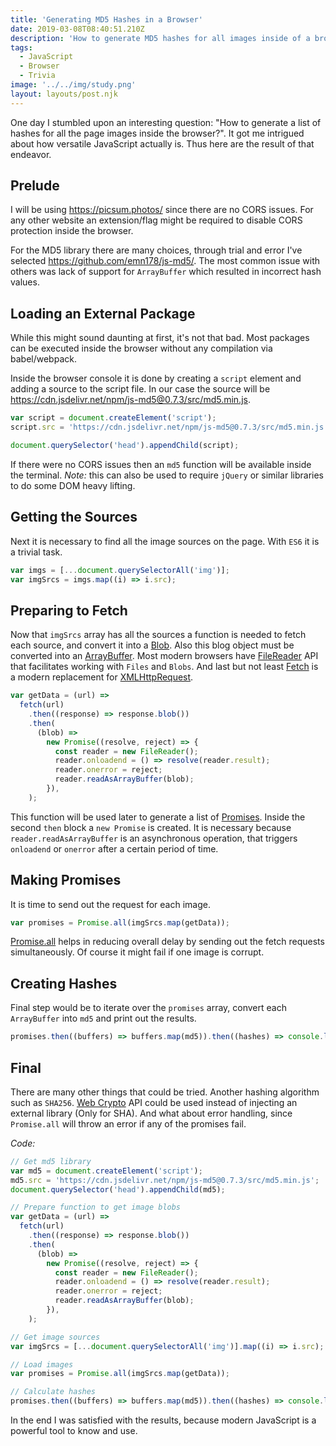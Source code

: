 ```yaml
---
title: 'Generating MD5 Hashes in a Browser'
date: 2019-03-08T08:40:51.210Z
description: 'How to generate MD5 hashes for all images inside of a browser.'
tags:
  - JavaScript
  - Browser
  - Trivia
image: '../../img/study.png'
layout: layouts/post.njk
---
```


One day I stumbled upon an interesting question: "How to generate a list of hashes for all the page images inside the browser?". It got me intrigued about how versatile JavaScript actually is. Thus here are the result of that endeavor.

## Prelude

I will be using https://picsum.photos/ since there are no CORS issues. For any other website an extension/flag might be required to disable CORS protection inside the browser.

For the MD5 library there are many choices, through trial and error I've selected https://github.com/emn178/js-md5/. The most common issue with others was lack of support for `ArrayBuffer` which resulted in incorrect hash values.

## Loading an External Package

While this might sound daunting at first, it's not that bad. Most packages can be executed inside the browser without any compilation via babel/webpack.

Inside the browser console it is done by creating a `script` element and adding a source to the script file. In our case the source will be https://cdn.jsdelivr.net/npm/js-md5@0.7.3/src/md5.min.js.

```js
var script = document.createElement('script');
script.src = 'https://cdn.jsdelivr.net/npm/js-md5@0.7.3/src/md5.min.js';

document.querySelector('head').appendChild(script);
```

If there were no CORS issues then an `md5` function will be available inside the terminal.
_Note:_ this can also be used to require `jQuery` or similar libraries to do some DOM heavy lifting.

## Getting the Sources

Next it is necessary to find all the image sources on the page. With `ES6` it is a trivial task.

```js
var imgs = [...document.querySelectorAll('img')];
var imgSrcs = imgs.map((i) => i.src);
```

## Preparing to Fetch

Now that `imgSrcs` array has all the sources a function is needed to fetch each source, and convert it into a [Blob](https://developer.mozilla.org/en-US/docs/Web/API/Blob). Also this blog object must be converted into an [ArrayBuffer](https://developer.mozilla.org/en-US/docs/Web/JavaScript/Reference/Global_Objects/ArrayBuffer). Most modern browsers have [FileReader](https://developer.mozilla.org/en-US/docs/Web/API/FileReader) API that facilitates working with `Files` and `Blobs`. And last but not least [Fetch](https://developer.mozilla.org/en-US/docs/Web/API/Fetch_API) is a modern replacement for [XMLHttpRequest](https://developer.mozilla.org/en-US/docs/Web/API/XMLHttpRequest).

```js
var getData = (url) =>
  fetch(url)
    .then((response) => response.blob())
    .then(
      (blob) =>
        new Promise((resolve, reject) => {
          const reader = new FileReader();
          reader.onloadend = () => resolve(reader.result);
          reader.onerror = reject;
          reader.readAsArrayBuffer(blob);
        }),
    );
```

This function will be used later to generate a list of [Promises](https://developer.mozilla.org/en-US/docs/Web/JavaScript/Reference/Global_Objects/Promise). Inside the second `then` block a `new Promise` is created. It is necessary because `reader.readAsArrayBuffer` is an asynchronous operation, that triggers `onloadend` or `onerror` after a certain period of time.

## Making Promises

It is time to send out the request for each image.

```js
var promises = Promise.all(imgSrcs.map(getData));
```

[Promise.all](https://developer.mozilla.org/en-US/docs/Web/JavaScript/Reference/Global_Objects/Promise/all) helps in reducing overall delay by sending out the fetch requests simultaneously. Of course it might fail if one image is corrupt.

## Creating Hashes

Final step would be to iterate over the `promises` array, convert each `ArrayBuffer` into `md5` and print out the results.

```js
promises.then((buffers) => buffers.map(md5)).then((hashes) => console.log(hashes));
```

## Final

There are many other things that could be tried. Another hashing algorithm such as `SHA256`. [Web Crypto](https://developer.mozilla.org/en-US/docs/Web/API/Web_Crypto_API) API could be used instead of injecting an external library (Only for SHA). And what about error handling, since `Promise.all` will throw an error if any of the promises fail.

_Code:_

```js
// Get md5 library
var md5 = document.createElement('script');
md5.src = 'https://cdn.jsdelivr.net/npm/js-md5@0.7.3/src/md5.min.js';
document.querySelector('head').appendChild(md5);

// Prepare function to get image blobs
var getData = (url) =>
  fetch(url)
    .then((response) => response.blob())
    .then(
      (blob) =>
        new Promise((resolve, reject) => {
          const reader = new FileReader();
          reader.onloadend = () => resolve(reader.result);
          reader.onerror = reject;
          reader.readAsArrayBuffer(blob);
        }),
    );

// Get image sources
var imgSrcs = [...document.querySelectorAll('img')].map((i) => i.src);

// Load images
var promises = Promise.all(imgSrcs.map(getData));

// Calculate hashes
promises.then((buffers) => buffers.map(md5)).then((hashes) => console.log(hashes));
```

In the end I was satisfied with the results, because modern JavaScript is a powerful tool to know and use.
